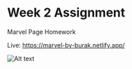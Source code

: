 # Week 2 Assignment

Marvel Page Homework

Live: https://marvel-by-burak.netlify.app/

![Alt text](/assets/newScreenshot.png?raw=true "Optional Title")
